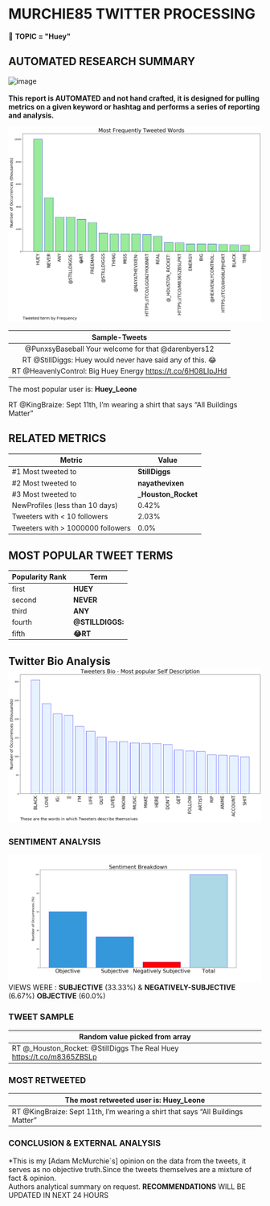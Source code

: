 # MURCHIE85 TWITTER PROCESSING 
&#x1F34E; **TOPIC = "Huey"**

## AUTOMATED RESEARCH SUMMARY

![image](https://marketingplatform.google.com/about/static/images/gmp/analytics-smb-benefit.jpg)
<br></br>
<b> This report is AUTOMATED and not hand crafted, it is designed for pulling metrics on a given keyword or hashtag and performs a series of reporting and analysis.</b>



![image](TWEETS.png)



|                **Sample-Tweets**        |
| :-------------: |
| @PunxsyBaseball Your welcome for that @darenbyers12 |
| RT @StillDiggs: Huey would never have said any of this. 😂 |
| RT @HeavenlyControl: Big Huey Energy https://t.co/6H08LIpJHd |

The most popular user is: **Huey_Leone**
<div class="alert alert-block alert-danger"> RT @KingBraize: Sept 11th, I’m wearing a shirt that says “All Buildings Matter”</div>

## RELATED METRICS<br>
| Metric | Value |
| ------------- | ------------- |
| #1 Most tweeted to  | **StillDiggs** |
| #2 Most tweeted to  | **nayathevixen** |
| #3 Most tweeted to  | **_Houston_Rocket** |
| NewProfiles (less than 10 days) | 0.42%  |
| Tweeters with < 10 followers  | 2.03%|
| Tweeters with > 1000000 followers  | 0.0%  |



## MOST POPULAR TWEET TERMS 


| Popularity Rank  | Term |
| ------------- | ------------- |
| first  | **HUEY**  |
| second  | **NEVER**  |
| third  | **ANY** |
| fourth  | **@STILLDIGGS:**  |
| fifth  | **😂RT**  |


## Twitter Bio Analysis![image](BIO.png)
### SENTIMENT ANALYSIS
![image](sentiment.png)
VIEWS WERE : **SUBJECTIVE**  (33.33%) & **NEGATIVELY-SUBJECTIVE** (6.67%) **OBJECTIVE** (60.0%)

### TWEET SAMPLE 
| Random value picked from array |
| ------------- |
|RT @_Houston_Rocket: @StillDiggs The Real Huey https://t.co/m8365ZBSLp |

### MOST RETWEETED 

| The most retweeted user is: **Huey_Leone**  |
| ------------- |
| RT @KingBraize: Sept 11th, I’m wearing a shirt that says “All Buildings Matter” |

### CONCLUSION & EXTERNAL ANALYSIS

*This is my [Adam McMurchie`s] opinion on the data from the tweets, it serves as no objective truth.Since the tweets themselves are a mixture of fact & opinion.<br>
Authors analytical summary on request.
**RECOMMENDATIONS** WILL BE UPDATED IN NEXT  24 HOURS <br>